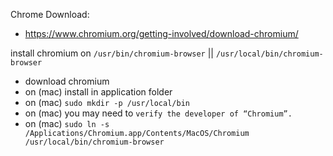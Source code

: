 Chrome Download:

- https://www.chromium.org/getting-involved/download-chromium/

install chromium on `/usr/bin/chromium-browser` || `/usr/local/bin/chromium-browser`

- download chromium
- on (mac) install in application folder
- on (mac) `sudo mkdir -p /usr/local/bin`
- on (mac) you may need to `verify the developer of “Chromium”.`
- on (mac) `sudo ln -s /Applications/Chromium.app/Contents/MacOS/Chromium /usr/local/bin/chromium-browser`
